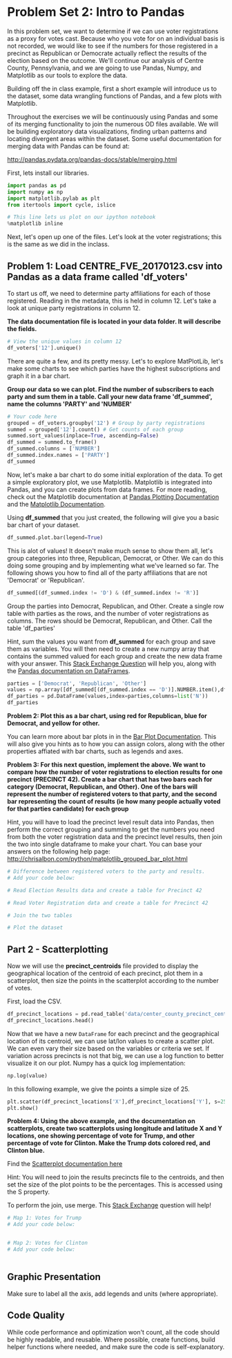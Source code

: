 # Problem Set 2: Intro to Pandas

In this problem set, we want to determine if we can use voter registrations as a proxy for votes cast. Because who you vote for on an individual basis is not recorded, we would like to see if the numbers for those registered in a precinct as Republican or Democrate actually reflect the results of the election based on the outcome. We'll continue our analysis of Centre County, Pennsylvania, and we are going to use Pandas, Numpy, and Matplotlib as our tools to explore the data.

Building off the in class example, first a short example will introduce us to the dataset, some data wrangling functions of Pandas, and a few plots with Matplotlib.

Throughout the exercises we will be continuously using Pandas and some of its merging functionality to join the numerous OD files available. We will be building exploratory data visualizations, finding urban patterns and locating divergent areas within the dataset. Some useful documentation for merging data with Pandas can be found at:

http://pandas.pydata.org/pandas-docs/stable/merging.html

First, lets install our libraries.


```python
import pandas as pd
import numpy as np
import matplotlib.pylab as plt
from itertools import cycle, islice

# This line lets us plot on our ipython notebook
%matplotlib inline
```

Next, let's open up one of the files. Let's look at the voter registrations; this is the same as we did in the inclass.

## Problem 1: Load CENTRE_FVE_20170123.csv into Pandas as a data frame called 'df_voters'

To start us off, we need to determine party affiliations for each of those registered. Reading in the metadata, this is held in column 12. Let's take a look at unique party registrations in column 12.

**The data documentation file is located in your data folder. It will describe the fields.**


```python
# View the unique values in column 12
df_voters['12'].unique()
```

There are quite a few, and its pretty messy. Let's to explore MatPlotLib, let's make some charts to see which parties have the highest subscriptions and graph it in a bar chart.

**Group our data so we can plot. Find the number of subscribers to each party and sum them in a table. Call your new data frame 'df_summed', name the columns 'PARTY' and 'NUMBER'**


```python
# Your code here
grouped = df_voters.groupby('12') # Group by party registrations
summed = grouped['12'].count() # Get counts of each group
summed.sort_values(inplace=True, ascending=False)
df_summed = summed.to_frame()
df_summed.columns = ['NUMBER']
df_summed.index.names = ['PARTY']
df_summed
```

Now, let's make a bar chart to do some initial exploration of the data. To get a simple exploratory plot, we use Matplotlib. Matplotlib is integrated into Pandas, and you can create plots from data frames. For more reading, check out the Matplotlib documentation at [Pandas Plotting Documentation](http://pandas.pydata.org/pandas-docs/stable/generated/pandas.DataFrame.plot.html) and the [Matplotlib Documentation](http://matplotlib.org/2.0.0/contents.html).

Using **df_summed** that you just created, the following will give you a basic bar chart of your dataset.


```python
df_summed.plot.bar(legend=True)
```

This is alot of values! It doesn't make much sense to show them all, let's group categories into three, Republican, Democrat, or Other. We can do this doing some grouping and by implementing what we've learned so far. The following shows you how to find all of the party affiliations that are not 'Democrat' or 'Republican'.


```python
df_summed[(df_summed.index != 'D') & (df_summed.index != 'R')]
```

Group the parties into Democrat, Republican, and Other. Create a single row table with parties as the rows, and the number of voter registrations as columns. The rows should be Democrat, Republican, and Other. Call the table 'df_parties'

Hint, sum the values you want from **df_summed** for each group and save them as variables. You will then need to create a new numpy array that contains the summed valued for each group and create the new data frame with your answer. This [Stack Exchange Question](http://stackoverflow.com/questions/17839973/construct-pandas-dataframe-from-values-in-variables) will help you, along with the [Pandas documentation on DataFrames](http://pandas.pydata.org/pandas-docs/stable/dsintro.html#dataframe).


```python
parties = ['Democrat', 'Republican', 'Other']
values = np.array([df_summed[(df_summed.index == 'D')].NUMBER.item(),df_summed[(df_summed.index == 'R')].NUMBER.item(),df_summed[(df_summed.index != 'D') & (df_summed.index != 'R')].NUMBER.sum()])
df_parties = pd.DataFrame(values,index=parties,columns=list('N'))
df_parties               
```

**Problem 2: Plot this as a bar chart, using red for Republican, blue for Democrat, and yellow for other.**

You can learn more about bar plots in in the [Bar Plot Documentation](http://pandas.pydata.org/pandas-docs/version/0.18.1/visualization.html#visualization-barplot). This will also give you hints as to how you can assign colors, along with the other properties affiated with bar charts, such as legends and axes.

**Problem 3: For this next question, implement the above. We want to compare how the number of voter registrations to election results for one precinct (PRECINCT 42). Create a bar chart that has two bars each for category (Democrat, Republican, and Other). One of the bars will represent the number of registered voters to that party, and the second bar representing the count of results (ie how many people actually voted for that parties candidate) for each group**

Hint, you will have to load the precinct level result data into Pandas, then perform the correct grouping and summing to get the numbers you need from both the voter registration data and the precinct level results, then join the two into single dataframe to make your chart. You can base your answers on the following help page: http://chrisalbon.com/python/matplotlib_grouped_bar_plot.html


```python
# Difference between registered voters to the party and results.
# Add your code below:

# Read Election Results data and create a table for Precinct 42


```


```python
# Read Voter Registration data and create a table for Precinct 42


```


```python
# Join the two tables


```


```python
# Plot the dataset


```

## Part 2 - Scatterplotting

Now we will use the **precinct_centroids** file provided to display the geographical location of the centroid of each precinct, plot them in a scatterplot, then size the points in the scatterplot according to the number of votes.

First, load the CSV.


```python
df_precinct_locations = pd.read_table('data/center_county_precinct_centroids.csv', sep=',', low_memory=False)
df_precinct_locations.head()
```

Now that we have a new `DataFrame` for each precinct and the geographical location of its centroid, we can use lat/lon values to create a scatter plot. We can even vary their size based on the variables or criteria we set. If variation across precincts is not that big, we can use a log function to better visualize it on our plot. Numpy has a quick log implementation:
```Python
np.log(value)
```
In this following example, we give the points a simple size of 25.


```python
plt.scatter(df_precinct_locations['X'],df_precinct_locations['Y'], s=25)
plt.show()
```

**Problem 4: Using the above example, and the documentation on scatterplots, create two scatterplots using longitude and latitude X and Y locations, one showing percentage of vote for Trump, and other percentage of vote for Clinton. Make the Trump dots colored red, and Clinton blue.**

Find the [Scatterplot documentation here](http://pandas.pydata.org/pandas-docs/version/0.19.1/visualization.html#scatter-plot)

Hint: You will need to join the results precincts file to the centroids, and then set the size of the plot points to be the percentages. This is accessed using the S property.

To perform the join, use merge. This [Stack Exchange](http://stackoverflow.com/questions/20375561/joining-pandas-dataframes-by-column-names) question will help!


```python
# Map 1: Votes for Trump
# Add your code below:



```


```python
# Map 2: Votes for Clinton
# Add your code below:



```

## Graphic Presentation

Make sure to label all the axis, add legends and units (where appropriate).


## Code Quality

While code performance and optimization won't count, all the code should be highly readable, and reusable. Where possible, create functions, build helper functions where needed, and make sure the code is self-explanatory.
